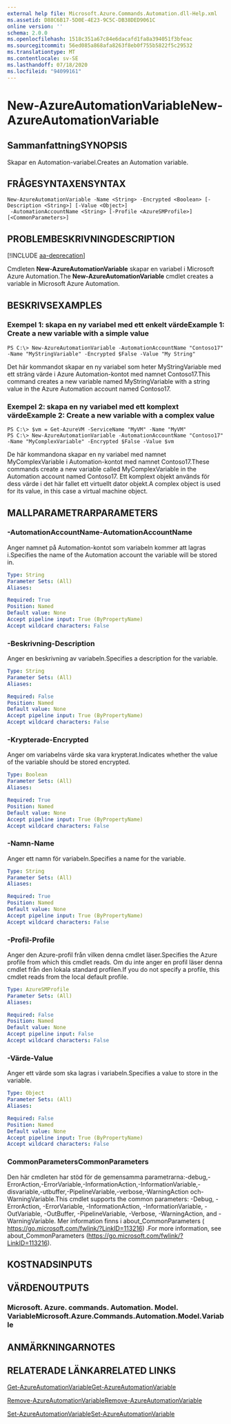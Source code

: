 ```yaml
---
external help file: Microsoft.Azure.Commands.Automation.dll-Help.xml
ms.assetid: D88C6B17-5D0E-4E23-9C5C-DB38DED9061C
online version: ''
schema: 2.0.0
ms.openlocfilehash: 1518c351a67c84e6dacafd1fa8a394051f3bfeac
ms.sourcegitcommit: 56ed085a868afa8263f8eb0f755b5822f5c29532
ms.translationtype: MT
ms.contentlocale: sv-SE
ms.lasthandoff: 07/18/2020
ms.locfileid: "94099161"
---
```

# <span data-ttu-id="0771a-101">New-AzureAutomationVariable</span><span class="sxs-lookup"><span data-stu-id="0771a-101">New-AzureAutomationVariable</span></span>

## <span data-ttu-id="0771a-102">Sammanfattning</span><span class="sxs-lookup"><span data-stu-id="0771a-102">SYNOPSIS</span></span>

<span data-ttu-id="0771a-103">Skapar en Automation-variabel.</span><span class="sxs-lookup"><span data-stu-id="0771a-103">Creates an Automation variable.</span></span>

## <span data-ttu-id="0771a-104">FRÅGESYNTAXEN</span><span class="sxs-lookup"><span data-stu-id="0771a-104">SYNTAX</span></span>

```
New-AzureAutomationVariable -Name <String> -Encrypted <Boolean> [-Description <String>] [-Value <Object>]
 -AutomationAccountName <String> [-Profile <AzureSMProfile>] [<CommonParameters>]
```

## <span data-ttu-id="0771a-105">PROBLEMBESKRIVNING</span><span class="sxs-lookup"><span data-stu-id="0771a-105">DESCRIPTION</span></span>

[!INCLUDE [aa-deprecation](../include/aa-deprecation.md)]

<span data-ttu-id="0771a-106">Cmdleten **New-AzureAutomationVariable** skapar en variabel i Microsoft Azure Automation.</span><span class="sxs-lookup"><span data-stu-id="0771a-106">The **New-AzureAutomationVariable** cmdlet creates a variable in Microsoft Azure Automation.</span></span>

## <span data-ttu-id="0771a-107">BESKRIVS</span><span class="sxs-lookup"><span data-stu-id="0771a-107">EXAMPLES</span></span>

### <span data-ttu-id="0771a-108">Exempel 1: skapa en ny variabel med ett enkelt värde</span><span class="sxs-lookup"><span data-stu-id="0771a-108">Example 1: Create a new variable with a simple value</span></span>
```
PS C:\> New-AzureAutomationVariable -AutomationAccountName "Contoso17" -Name "MyStringVariable" -Encrypted $False -Value "My String"
```

<span data-ttu-id="0771a-109">Det här kommandot skapar en ny variabel som heter MyStringVariable med ett sträng värde i Azure Automation-kontot med namnet Contoso17.</span><span class="sxs-lookup"><span data-stu-id="0771a-109">This command creates a new variable named MyStringVariable with a string value in the Azure Automation account named Contoso17.</span></span>

### <span data-ttu-id="0771a-110">Exempel 2: skapa en ny variabel med ett komplext värde</span><span class="sxs-lookup"><span data-stu-id="0771a-110">Example 2: Create a new variable with a complex value</span></span>
```
PS C:\> $vm = Get-AzureVM -ServiceName "MyVM" -Name "MyVM"
PS C:\> New-AzureAutomationVariable -AutomationAccountName "Contoso17" -Name "MyComplexVariable" -Encrypted $False -Value $vm
```

<span data-ttu-id="0771a-111">De här kommandona skapar en ny variabel med namnet MyComplexVariable i Automation-kontot med namnet Contoso17.</span><span class="sxs-lookup"><span data-stu-id="0771a-111">These commands create a new variable called MyComplexVariable in the Automation account named Contoso17.</span></span>
<span data-ttu-id="0771a-112">Ett komplext objekt används för dess värde i det här fallet ett virtuellt dator objekt.</span><span class="sxs-lookup"><span data-stu-id="0771a-112">A complex object is used for its value, in this case a virtual machine object.</span></span>

## <span data-ttu-id="0771a-113">MALLPARAMETRAR</span><span class="sxs-lookup"><span data-stu-id="0771a-113">PARAMETERS</span></span>

### <span data-ttu-id="0771a-114">-AutomationAccountName</span><span class="sxs-lookup"><span data-stu-id="0771a-114">-AutomationAccountName</span></span>
<span data-ttu-id="0771a-115">Anger namnet på Automation-kontot som variabeln kommer att lagras i.</span><span class="sxs-lookup"><span data-stu-id="0771a-115">Specifies the name of the Automation account the variable will be stored in.</span></span>

```yaml
Type: String
Parameter Sets: (All)
Aliases: 

Required: True
Position: Named
Default value: None
Accept pipeline input: True (ByPropertyName)
Accept wildcard characters: False
```

### <span data-ttu-id="0771a-116">-Beskrivning</span><span class="sxs-lookup"><span data-stu-id="0771a-116">-Description</span></span>
<span data-ttu-id="0771a-117">Anger en beskrivning av variabeln.</span><span class="sxs-lookup"><span data-stu-id="0771a-117">Specifies a description for the variable.</span></span>

```yaml
Type: String
Parameter Sets: (All)
Aliases: 

Required: False
Position: Named
Default value: None
Accept pipeline input: True (ByPropertyName)
Accept wildcard characters: False
```

### <span data-ttu-id="0771a-118">-Krypterade</span><span class="sxs-lookup"><span data-stu-id="0771a-118">-Encrypted</span></span>
<span data-ttu-id="0771a-119">Anger om variabelns värde ska vara krypterat.</span><span class="sxs-lookup"><span data-stu-id="0771a-119">Indicates whether the value of the variable should be stored encrypted.</span></span>

```yaml
Type: Boolean
Parameter Sets: (All)
Aliases: 

Required: True
Position: Named
Default value: None
Accept pipeline input: True (ByPropertyName)
Accept wildcard characters: False
```

### <span data-ttu-id="0771a-120">-Namn</span><span class="sxs-lookup"><span data-stu-id="0771a-120">-Name</span></span>
<span data-ttu-id="0771a-121">Anger ett namn för variabeln.</span><span class="sxs-lookup"><span data-stu-id="0771a-121">Specifies a name for the variable.</span></span>

```yaml
Type: String
Parameter Sets: (All)
Aliases: 

Required: True
Position: Named
Default value: None
Accept pipeline input: True (ByPropertyName)
Accept wildcard characters: False
```

### <span data-ttu-id="0771a-122">-Profil</span><span class="sxs-lookup"><span data-stu-id="0771a-122">-Profile</span></span>
<span data-ttu-id="0771a-123">Anger den Azure-profil från vilken denna cmdlet läser.</span><span class="sxs-lookup"><span data-stu-id="0771a-123">Specifies the Azure profile from which this cmdlet reads.</span></span>
<span data-ttu-id="0771a-124">Om du inte anger en profil läser denna cmdlet från den lokala standard profilen.</span><span class="sxs-lookup"><span data-stu-id="0771a-124">If you do not specify a profile, this cmdlet reads from the local default profile.</span></span>

```yaml
Type: AzureSMProfile
Parameter Sets: (All)
Aliases: 

Required: False
Position: Named
Default value: None
Accept pipeline input: False
Accept wildcard characters: False
```

### <span data-ttu-id="0771a-125">-Värde</span><span class="sxs-lookup"><span data-stu-id="0771a-125">-Value</span></span>
<span data-ttu-id="0771a-126">Anger ett värde som ska lagras i variabeln.</span><span class="sxs-lookup"><span data-stu-id="0771a-126">Specifies a value to store in the variable.</span></span>

```yaml
Type: Object
Parameter Sets: (All)
Aliases: 

Required: False
Position: Named
Default value: None
Accept pipeline input: True (ByPropertyName)
Accept wildcard characters: False
```

### <span data-ttu-id="0771a-127">CommonParameters</span><span class="sxs-lookup"><span data-stu-id="0771a-127">CommonParameters</span></span>
<span data-ttu-id="0771a-128">Den här cmdleten har stöd för de gemensamma parametrarna:-debug,-ErrorAction,-ErrorVariable,-InformationAction,-InformationVariable,-disvariable,-utbuffer,-PipelineVariable,-verbose,-WarningAction och-WarningVariable.</span><span class="sxs-lookup"><span data-stu-id="0771a-128">This cmdlet supports the common parameters: -Debug, -ErrorAction, -ErrorVariable, -InformationAction, -InformationVariable, -OutVariable, -OutBuffer, -PipelineVariable, -Verbose, -WarningAction, and -WarningVariable.</span></span> <span data-ttu-id="0771a-129">Mer information finns i about_CommonParameters ( https://go.microsoft.com/fwlink/?LinkID=113216) .</span><span class="sxs-lookup"><span data-stu-id="0771a-129">For more information, see about_CommonParameters (https://go.microsoft.com/fwlink/?LinkID=113216).</span></span>

## <span data-ttu-id="0771a-130">KOSTNADS</span><span class="sxs-lookup"><span data-stu-id="0771a-130">INPUTS</span></span>

## <span data-ttu-id="0771a-131">VÄRDEN</span><span class="sxs-lookup"><span data-stu-id="0771a-131">OUTPUTS</span></span>

### <span data-ttu-id="0771a-132">Microsoft. Azure. commands. Automation. Model. Variable</span><span class="sxs-lookup"><span data-stu-id="0771a-132">Microsoft.Azure.Commands.Automation.Model.Variable</span></span>

## <span data-ttu-id="0771a-133">ANMÄRKNINGAR</span><span class="sxs-lookup"><span data-stu-id="0771a-133">NOTES</span></span>

## <span data-ttu-id="0771a-134">RELATERADE LÄNKAR</span><span class="sxs-lookup"><span data-stu-id="0771a-134">RELATED LINKS</span></span>

[<span data-ttu-id="0771a-135">Get-AzureAutomationVariable</span><span class="sxs-lookup"><span data-stu-id="0771a-135">Get-AzureAutomationVariable</span></span>](./Get-AzureAutomationVariable.md)

[<span data-ttu-id="0771a-136">Remove-AzureAutomationVariable</span><span class="sxs-lookup"><span data-stu-id="0771a-136">Remove-AzureAutomationVariable</span></span>](./Remove-AzureAutomationVariable.md)

[<span data-ttu-id="0771a-137">Set-AzureAutomationVariable</span><span class="sxs-lookup"><span data-stu-id="0771a-137">Set-AzureAutomationVariable</span></span>](./Set-AzureAutomationVariable.md)


